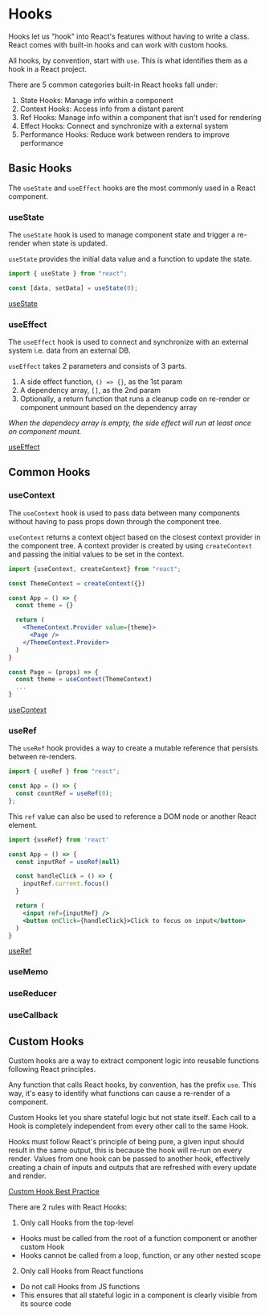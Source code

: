 # Hooks

Hooks let us "hook" into React's features without having to write a class. React comes with built-in hooks and can work with custom hooks.

All hooks, by convention, start with `use`. This is what identifies them as a hook in a React project.

There are 5 common categories built-in React hooks fall under:

1. State Hooks: Manage info within a component
2. Context Hooks: Access info from a distant parent
3. Ref Hooks: Manage info within a component that isn't used for rendering
4. Effect Hooks: Connect and synchronize with a external system
5. Performance Hooks: Reduce work between renders to improve performance

## Basic Hooks

The `useState` and `useEffect` hooks are the most commonly used in a React component.

### useState

The `useState` hook is used to manage component state and trigger a re-render when state is updated.

`useState` provides the initial data value and a function to update the state.

```jsx
import { useState } from "react";

const [data, setData] = useState(0);
```

[useState](https://react.dev/reference/react/useState)

### useEffect

The `useEffect` hook is used to connect and synchronize with an external system i.e. data from an external DB.

`useEffect` takes 2 parameters and consists of 3 parts.

1. A side effect function, `() => {}`, as the 1st param
2. A dependency array, `[]`, as the 2nd param
3. Optionally, a return function that runs a cleanup code on re-render or component unmount based on the dependency array

_When the dependecy array is empty, the side effect will run at least once on component mount._

[useEffect](https://react.dev/reference/react/useEffect)

## Common Hooks

### useContext

The `useContext` hook is used to pass data between many components without having to pass props down through the component tree.

`useContext` returns a context object based on the closest context provider in the component tree. A context provider is created by using `createContext` and passing the initial values to be set in the context.

```jsx
import {useContext, createContext} from "react";

const ThemeContext = createContext({})

const App = () => {
  const theme = {}

  return (
    <ThemeContext.Provider value={theme}>
      <Page />
    </ThemeContext.Provider>
  )
}

const Page = (props) => {
  const theme = useContext(ThemeContext)
  ...
}
```

[useContext](https://react.dev/reference/react/useContext)

### useRef

The `useRef` hook provides a way to create a mutable reference that persists between re-renders.

```jsx
import { useRef } from "react";

const App = () => {
  const countRef = useRef(0);
};
```

This `ref` value can also be used to reference a DOM node or another React element.

```jsx
import {useRef} from 'react'

const App = () => {
  const inputRef = useRef(null)

  const handleClick = () => {
    inputRef.current.focus()
  }

  return (
    <input ref={inputRef} />
    <button onClick={handleClick}>Click to focus on input</button>
  )
}
```

[useRef](https://react.dev/reference/react/useRef)

### useMemo

### useReducer

### useCallback

## Custom Hooks

Custom hooks are a way to extract component logic into reusable functions following React principles.

Any function that calls React hooks, by convention, has the prefix `use`. This way, it's easy to identify what functions can cause a re-render of a component.

Custom Hooks let you share stateful logic but not state itself. Each call to a Hook is completely independent from every other call to the same Hook.

Hooks must follow React's principle of being pure, a given input should result in the same output, this is because the hook will re-run on every render. Values from one hook can be passed to another hook, effectively creating a chain of inputs and outputs that are refreshed with every update and render.

[Custom Hook Best Practice](https://react.dev/reference/rules/rules-of-hooks)

There are 2 rules with React Hooks:

1. Only call Hooks from the top-level

- Hooks must be called from the root of a function component or another custom Hook
- Hooks cannot be called from a loop, function, or any other nested scope

2. Only call Hooks from React functions

- Do not call Hooks from JS functions
- This ensures that all stateful logic in a component is clearly visible from its source code
